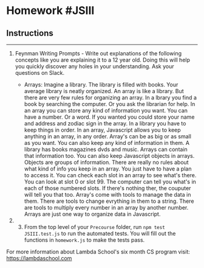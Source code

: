 # Homework #JSIII

## Instructions
---
1. Feynman Writing Prompts - Write out explanations of the following concepts like you are explaining it to a 12 year old.  Doing this will help you quickly discover any holes in your understanding.  Ask your questions on Slack.
		
	* Arrays:  Imagine a library. The library is filled with books. Your average library is neatly organized. An array is like a library. But there are very few rules for organizing an array. In a lbrary you find a book by searching the computer. Or you ask the librarian for help. In an array you can store any kind of information you want. You can have a number. Or a word. If you wanted you could store your name and address and zodiac sign in the array. In a library you have to keep things in order. In an array, Javascript allows you to keep anything in an array, in any order. Array's can be as big or as small as you want. You can also keep any kind of information in them. A library has books magazines dvds and music. Arrays can contain that information too. You can also keep Javascript objects in arrays. Objects are groups of information. There are really no rules about what kind of info you keep in an array. You just have to have a plan to access it. You can check each slot in an array to see what's there. You can look at slot 0 or slot 99. The computer can tell you what's in each of those numbered slots. If there's nothing ther, the couputer will tell you that too. Array's come with tools to manage the data  in them. There are tools to change evrything in them to a string. There are tools to multiply every number in an array by another number. Arrays are just one way to organize data in Javascript.

2. 3. From the top level of your `Precourse` folder, run `npm test JSIII.test.js` to run the automated tests. You will fill out the functions in `homework.js` to make the tests pass.


For more information about Lambda School's six month CS program visit: https://lambdaschool.com
